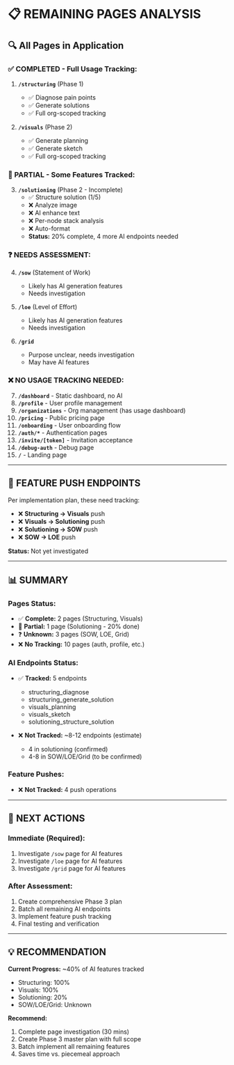 # 📋 **REMAINING PAGES ANALYSIS**

## 🔍 **All Pages in Application**

### **✅ COMPLETED - Full Usage Tracking:**
1. **`/structuring`** (Phase 1)
   - ✅ Diagnose pain points
   - ✅ Generate solutions
   - ✅ Full org-scoped tracking

2. **`/visuals`** (Phase 2)
   - ✅ Generate planning
   - ✅ Generate sketch
   - ✅ Full org-scoped tracking

### **🔄 PARTIAL - Some Features Tracked:**
3. **`/solutioning`** (Phase 2 - Incomplete)
   - ✅ Structure solution (1/5)
   - ❌ Analyze image
   - ❌ AI enhance text
   - ❌ Per-node stack analysis
   - ❌ Auto-format
   - **Status:** 20% complete, 4 more AI endpoints needed

### **❓ NEEDS ASSESSMENT:**

4. **`/sow`** (Statement of Work)
   - Likely has AI generation features
   - Needs investigation

5. **`/loe`** (Level of Effort)
   - Likely has AI generation features
   - Needs investigation

6. **`/grid`**
   - Purpose unclear, needs investigation
   - May have AI features

### **❌ NO USAGE TRACKING NEEDED:**

7. **`/dashboard`** - Static dashboard, no AI
8. **`/profile`** - User profile management
9. **`/organizations`** - Org management (has usage dashboard)
10. **`/pricing`** - Public pricing page
11. **`/onboarding`** - User onboarding flow
12. **`/auth/*`** - Authentication pages
13. **`/invite/[token]`** - Invitation acceptance
14. **`/debug-auth`** - Debug page
15. **`/`** - Landing page

---

## 🎯 **FEATURE PUSH ENDPOINTS**

Per implementation plan, these need tracking:
- ❌ **Structuring → Visuals** push
- ❌ **Visuals → Solutioning** push
- ❌ **Solutioning → SOW** push
- ❌ **SOW → LOE** push

**Status:** Not yet investigated

---

## 📊 **SUMMARY**

### **Pages Status:**
- ✅ **Complete:** 2 pages (Structuring, Visuals)
- 🔄 **Partial:** 1 page (Solutioning - 20% done)
- ❓ **Unknown:** 3 pages (SOW, LOE, Grid)
- ❌ **No Tracking:** 10 pages (auth, profile, etc.)

### **AI Endpoints Status:**
- ✅ **Tracked:** 5 endpoints
  - structuring_diagnose
  - structuring_generate_solution
  - visuals_planning
  - visuals_sketch
  - solutioning_structure_solution

- ❌ **Not Tracked:** ~8-12 endpoints (estimate)
  - 4 in solutioning (confirmed)
  - 4-8 in SOW/LOE/Grid (to be confirmed)

### **Feature Pushes:**
- ❌ **Not Tracked:** 4 push operations

---

## 🚀 **NEXT ACTIONS**

### **Immediate (Required):**
1. Investigate `/sow` page for AI features
2. Investigate `/loe` page for AI features
3. Investigate `/grid` page for AI features

### **After Assessment:**
1. Create comprehensive Phase 3 plan
2. Batch all remaining AI endpoints
3. Implement feature push tracking
4. Final testing and verification

---

## 💡 **RECOMMENDATION**

**Current Progress:** ~40% of AI features tracked
- Structuring: 100%
- Visuals: 100%
- Solutioning: 20%
- SOW/LOE/Grid: Unknown

**Recommend:**
1. Complete page investigation (30 mins)
2. Create Phase 3 master plan with full scope
3. Batch implement all remaining features
4. Saves time vs. piecemeal approach




